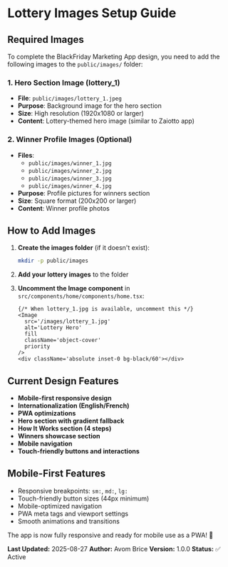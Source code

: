 # Lottery Images Setup Guide

## **Required Images**

To complete the BlackFriday Marketing App design, you need to add the following images to the `public/images/` folder:

### **1. Hero Section Image (lottery_1)**

- **File**: `public/images/lottery_1.jpeg`
- **Purpose**: Background image for the hero section
- **Size**: High resolution (1920x1080 or larger)
- **Content**: Lottery-themed hero image (similar to Zaiotto app)

### **2. Winner Profile Images (Optional)**

- **Files**:
  - `public/images/winner_1.jpg`
  - `public/images/winner_2.jpg`
  - `public/images/winner_3.jpg`
  - `public/images/winner_4.jpg`
- **Purpose**: Profile pictures for winners section
- **Size**: Square format (200x200 or larger)
- **Content**: Winner profile photos

## **How to Add Images**

1. **Create the images folder** (if it doesn't exist):

   ```bash
   mkdir -p public/images
   ```

2. **Add your lottery images** to the folder

3. **Uncomment the Image component** in `src/components/home/components/home.tsx`:
   ```tsx
   {/* When lottery_1.jpg is available, uncomment this */}
   <Image
     src='/images/lottery_1.jpg'
     alt='Lottery Hero'
     fill
     className='object-cover'
     priority
   />
   <div className='absolute inset-0 bg-black/60'></div>
   ```

## **Current Design Features**

- **Mobile-first responsive design**
- **Internationalization (English/French)**
- **PWA optimizations**
- **Hero section with gradient fallback**
- **How It Works section (4 steps)**
- **Winners showcase section**
- **Mobile navigation**
- **Touch-friendly buttons and interactions**

## **Mobile-First Features**

- Responsive breakpoints: `sm:`, `md:`, `lg:`
- Touch-friendly button sizes (44px minimum)
- Mobile-optimized navigation
- PWA meta tags and viewport settings
- Smooth animations and transitions

The app is now fully responsive and ready for mobile use as a PWA! 🎉

**Last Updated:** 2025-08-27
**Author:** Avom Brice
**Version:** 1.0.0
**Status:** ✅ Active
